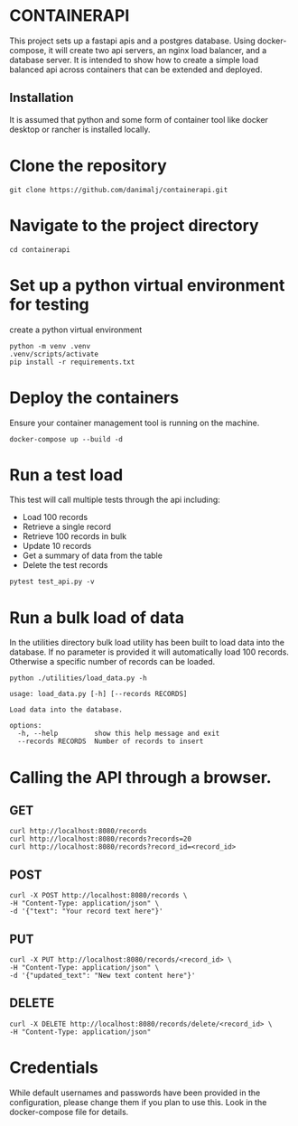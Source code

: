 # CONTAINERAPI

This project sets up a fastapi apis and a postgres database.  Using docker-compose, it will create two api servers, an nginx load balancer, and a database server. It is intended to show how to create a simple load balanced api across containers that can be extended and deployed.

## Installation

It is assumed that python and some form of container tool like docker desktop or rancher is installed locally.

# Clone the repository
```git clone https://github.com/danimalj/containerapi.git```

# Navigate to the project directory

```cd containerapi```

# Set up a python virtual environment for testing

create a python virtual environment

```
python -m venv .venv
.venv/scripts/activate
pip install -r requirements.txt
```

# Deploy the containers

Ensure your container management tool is running on the machine.

```
docker-compose up --build -d
```

# Run a test load

This test will call multiple tests through the api including:

* Load 100 records
* Retrieve a single record
* Retrieve 100 records in bulk
* Update 10 records
* Get a summary of data from the table
* Delete the test records

```
pytest test_api.py -v
```
# Run a bulk load of data

In the utilities directory bulk load utility has been built to load data into the database. If no parameter is provided it will automatically load 100 records. Otherwise a specific number of records can be loaded.

```
python ./utilities/load_data.py -h

usage: load_data.py [-h] [--records RECORDS]

Load data into the database.

options:
  -h, --help         show this help message and exit
  --records RECORDS  Number of records to insert
```
# Calling the API through a browser.

## GET
```
curl http://localhost:8080/records
curl http://localhost:8080/records?records=20
curl http://localhost:8080/records?record_id=<record_id>
```
## POST
```
curl -X POST http://localhost:8080/records \
-H "Content-Type: application/json" \
-d '{"text": "Your record text here"}'
```
## PUT
```
curl -X PUT http://localhost:8080/records/<record_id> \
-H "Content-Type: application/json" \
-d '{"updated_text": "New text content here"}'
```
## DELETE
```
curl -X DELETE http://localhost:8080/records/delete/<record_id> \
-H "Content-Type: application/json"
```
# Credentials

While default usernames and passwords have been provided in the configuration, please change them if you plan to use this.  Look in the docker-compose file for details.
